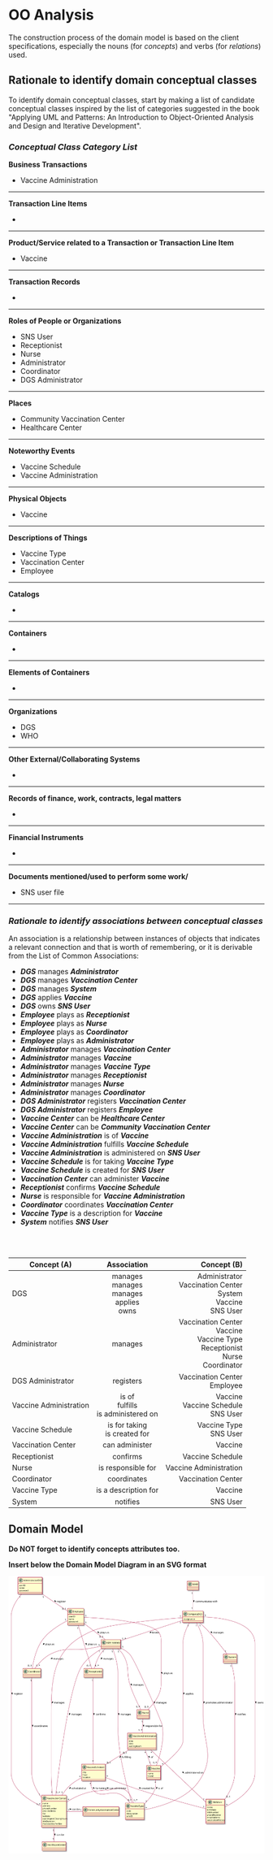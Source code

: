 # OO Analysis #

The construction process of the domain model is based on the client specifications, especially the nouns (for _concepts_) and verbs (for _relations_) used.

## Rationale to identify domain conceptual classes ##
To identify domain conceptual classes, start by making a list of candidate conceptual classes inspired by the list of categories suggested in the book "Applying UML and Patterns: An Introduction to Object-Oriented Analysis and Design and Iterative Development".


### _Conceptual Class Category List_ ###



**Business Transactions**

* Vaccine Administration

---

**Transaction Line Items**

*  

---

**Product/Service related to a Transaction or Transaction Line Item**

*  Vaccine

---


**Transaction Records**

*  

---  


**Roles of People or Organizations**

* SNS User
* Receptionist
* Nurse
* Administrator
* Coordinator
* DGS Administrator


---


**Places**

* Community Vaccination Center
* Healthcare Center
---

**Noteworthy Events**

* Vaccine Schedule
* Vaccine Administration
---


**Physical Objects**

* Vaccine

---


**Descriptions of Things**

* Vaccine Type
* Vaccination Center
* Employee
---


**Catalogs**

*  

---


**Containers**

*  

---


**Elements of Containers**

*  

---


**Organizations**

* DGS
* WHO

---

**Other External/Collaborating Systems**

*  


---


**Records of finance, work, contracts, legal matters**

*  

---


**Financial Instruments**

*  

---


**Documents mentioned/used to perform some work/**

*  SNS user file
---



### _Rationale to identify associations between conceptual classes_ ###

An association is a relationship between instances of objects that indicates a relevant connection and that is worth of remembering, or it is derivable from the List of Common Associations:

+ **_DGS_** manages **_Administrator_**
+ **_DGS_** manages **_Vaccination Center_**
+ **_DGS_** manages **_System_**
+ **_DGS_** applies **_Vaccine_**
+ **_DGS_** owns **_SNS User_**
+ **_Employee_** plays as **_Receptionist_**
+ **_Employee_** plays as **_Nurse_**
+ **_Employee_** plays as **_Coordinator_**
+ **_Employee_** plays as **_Administrator_**
+ **_Administrator_** manages **_Vaccination Center_**
+ **_Administrator_** manages **_Vaccine_**
+ **_Administrator_** manages **_Vaccine Type_**
+ **_Administrator_** manages **_Receptionist_**
+ **_Administrator_** manages **_Nurse_**
+ **_Administrator_** manages **_Coordinator_**
+ **_DGS Administrator_** registers **_Vaccination Center_**
+ **_DGS Administrator_** registers **_Employee_**
+ **_Vaccine Center_** can be **_Healthcare Center_**
+ **_Vaccine Center_** can be **_Community Vaccination Center_**
+ **_Vaccine Administration_** is of **_Vaccine_**
+ **_Vaccine Administration_** fulfills **_Vaccine Schedule_**
+ **_Vaccine Administration_** is administered on **_SNS User_**
+ **_Vaccine Schedule_** is for taking **_Vaccine Type_**
+ **_Vaccine Schedule_** is created for **_SNS User_**
+ **_Vaccination Center_** can administer **_Vaccine_**
+ **_Receptionist_** confirms **_Vaccine Schedule_**
+ **_Nurse_** is responsible for **_Vaccine Administration_**
+ **_Coordinator_** coordinates **_Vaccination Center_**
+ **_Vaccine Type_** is a description for **_Vaccine_**
+ **_System_** notifies **_SNS User_**

<br/><br/>

| Concept (A) 		         |                   Association   	                    |                                                                                Concept (B) |
|------------------------|:----------------------------------------------------:|-------------------------------------------------------------------------------------------:|
| DGS                    | manages<br/>manages<br/>manages<br/>applies<br/>owns |                   Administrator<br/>Vaccination Center<br/>System<br/>Vaccine<br/>SNS User |
| Administrator          |                       manages                        | Vaccination Center<br/>Vaccine<br/>Vaccine Type<br/>Receptionist<br/>Nurse<br/>Coordinator |
| DGS Administrator      |                      registers                       |                                                            Vaccination Center<br/>Employee |
| Vaccine Administration |  is of<br/>fulfills<br/>is administered on    		 	   |                                                  Vaccine<br/>Vaccine Schedule<br/>SNS User |
| Vaccine Schedule       |           is for taking<br/>is created for           |                                                                  Vaccine Type<br/>SNS User |
| Vaccination Center     |                can administer    		 	                |                                                                                    Vaccine |
| Receptionist           |                    confirms  		 	                    |                                                                           Vaccine Schedule |
| Nurse                  |                is responsible for		 	                |                                                                     Vaccine Administration |
| Coordinator            |                  coordinates   		 	                  |                                                                         Vaccination Center |
| Vaccine Type           |              is a description for  		 	              |                                                                                    Vaccine |
| System                 |                    notifies  		 	                    |                                                                                   SNS User |

## Domain Model

**Do NOT forget to identify concepts attributes too.**

**Insert below the Domain Model Diagram in an SVG format**

![DM](DM.svg)



